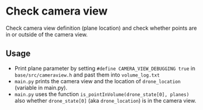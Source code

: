 # Check camera view

Check camera view definition (plane location) and check whether points are in or outside of the camera view.

## Usage
- Print plane parameter by setting `#define CAMERA_VIEW_DEBUGGING true` in `base/src/cameraview.h` and past them into `volume_log.txt`
- `main.py` prints the camera view and the location of `drone_location` (variable in main.py).
- `main.py` uses the function `is_pointInVolume(drone_state[0], planes)` also whether `drone_state[0]` (aka `drone_location`) is in the camera view. 

